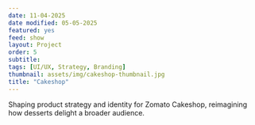 ```yaml
---
date: 11-04-2025
date modified: 05-05-2025
featured: yes
feed: show
layout: Project
order: 5
subtitle: 
tags: [UI/UX, Strategy, Branding]
thumbnail: assets/img/cakeshop-thumbnail.jpg
title: "Cakeshop"
---
```


Shaping product strategy and identity for Zomato Cakeshop, reimagining how desserts delight a broader audience.